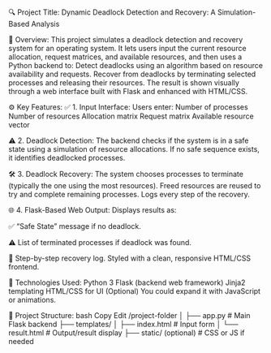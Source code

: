 🔍 Project Title:
Dynamic Deadlock Detection and Recovery: A Simulation-Based Analysis

🧠 Overview:
This project simulates a deadlock detection and recovery system for an operating system. It lets users input the current resource allocation, request matrices, and available resources, and then uses a Python backend to:
Detect deadlocks using an algorithm based on resource availability and requests.
Recover from deadlocks by terminating selected processes and releasing their resources.
The result is shown visually through a web interface built with Flask and enhanced with HTML/CSS.

⚙️ Key Features:
✅ 1. Input Interface:
Users enter:
Number of processes
Number of resources
Allocation matrix
Request matrix
Available resource vector

⚠️ 2. Deadlock Detection:
The backend checks if the system is in a safe state using a simulation of resource allocations.
If no safe sequence exists, it identifies deadlocked processes.

🛠️ 3. Deadlock Recovery:
The system chooses processes to terminate (typically the one using the most resources).
Freed resources are reused to try and complete remaining processes.
Logs every step of the recovery.

🌐 4. Flask-Based Web Output:
Displays results as:

✅ “Safe State” message if no deadlock.

⚠️ List of terminated processes if deadlock was found.

📝 Step-by-step recovery log.
Styled with a clean, responsive HTML/CSS frontend.

🧪 Technologies Used:
Python 3
Flask (backend web framework)
Jinja2 templating
HTML/CSS for UI
(Optional) You could expand it with JavaScript or animations.

📁 Project Structure:
bash
Copy
Edit
/project-folder
│
├── app.py                  # Main Flask backend
├── templates/
│   ├── index.html          # Input form
│   └── result.html         # Output/result display
├── static/ (optional)      # CSS or JS if needed
